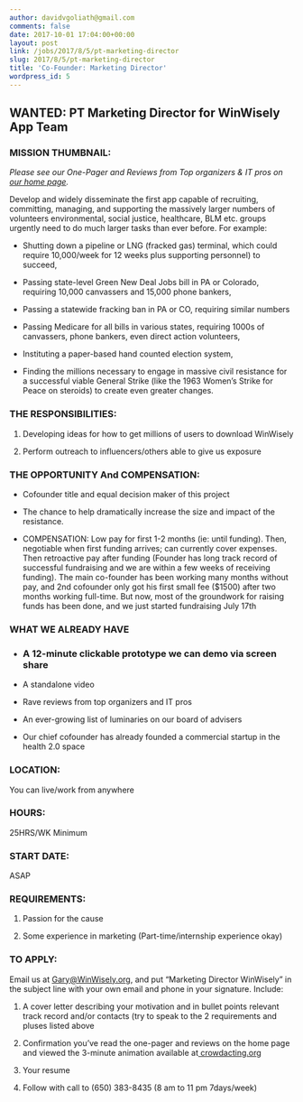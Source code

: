 ```yaml
---
author: davidvgoliath@gmail.com
comments: false
date: 2017-10-01 17:04:00+00:00
layout: post
link: /jobs/2017/8/5/pt-marketing-director
slug: 2017/8/5/pt-marketing-director
title: 'Co-Founder: Marketing Director'
wordpress_id: 5
---
```


## WANTED: PT Marketing Director for WinWisely App Team

### MISSION THUMBNAIL:

_Please see our One-Pager and Reviews from Top organizers & IT pros on _[_our home page_](/home)_._

Develop and widely disseminate the first app capable of recruiting, committing, managing, and supporting the massively larger numbers of volunteers environmental, social justice, healthcare, BLM etc. groups urgently need to do much larger tasks than ever before. For example:

  * Shutting down a pipeline or LNG (fracked gas) terminal, which could require 10,000/week for 12 weeks plus supporting personnel) to succeed,

  * Passing state-level Green New Deal Jobs bill in PA or Colorado, requiring 10,000 canvassers and 15,000 phone bankers,

  * Passing a statewide fracking ban in PA or CO, requiring similar numbers

  * Passing Medicare for all bills in various states, requiring 1000s of canvassers, phone bankers, even direct action volunteers,

  * Instituting a paper-based hand counted election system,

  * Finding the millions necessary to engage in massive civil resistance for a successful viable General Strike (like the 1963 Women’s Strike for Peace on steroids) to create even greater changes.

### THE RESPONSIBILITIES:

1.  Developing ideas for how to get millions of users to download WinWisely

2.  Perform outreach to influencers/others able to give us exposure

### THE OPPORTUNITY And COMPENSATION:

  * Cofounder title and equal decision maker of this project

  * The chance to help dramatically increase the size and impact of the resistance.

  * COMPENSATION: Low pay for first 1-2 months (ie: until funding). Then, negotiable when first funding arrives; can currently cover expenses. Then retroactive pay after funding (Founder has long track record of successful fundraising and we are within a few weeks of receiving funding). The main co-founder has been working many months without pay, and 2nd cofounder only got his first small fee ($1500) after two months working full-time. But now, most of the groundwork for raising funds has been done, and we just started fundraising July 17th

### WHAT WE ALREADY HAVE

  * ### A 12-minute clickable prototype we can demo via screen share

  * A standalone video

  * Rave reviews from top organizers and IT pros

  * An ever-growing list of luminaries on our board of advisers

  * Our chief cofounder has already founded a commercial startup in the health 2.0 space

### LOCATION:

You can live/work from anywhere

### HOURS:

25HRS/WK Minimum

### START DATE:

ASAP

### REQUIREMENTS:

1)  Passion for the cause

2)  Some experience in marketing (Part-time/internship experience okay)

### TO APPLY:

Email us at Gary@WinWisely.org, and put “Marketing Director WinWisely” in the subject line with your own email and phone in your signature. Include:

  1. A cover letter describing your motivation and in bullet points relevant track record and/or contacts (try to speak to the 2 requirements and pluses listed above

  2. Confirmation you’ve read the one-pager and reviews on the home page and viewed the 3-minute animation available at[ crowdacting.org](http://crowdacting.org/)

  3. Your resume

  4. Follow with call to (650) 383-8435 (8 am to 11 pm 7days/week)
